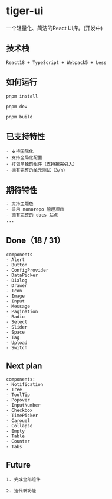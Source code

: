 # tiger-ui
一个轻量化、简洁的React UI库。(开发中)

## 技术栈
```text
React18 + TypeScript + Webpack5 + Less
```

## 如何运行
``` shell
pnpm install

pnpm dev

pnpm build
```

## 已支持特性
```text
- 支持国际化
- 支持全局化配置
- 打包单独的组件（支持按需引入）
- 拥有完整的单元测试（3/n）
```

## 期待特性
```txt
- 支持主题色
- 采用 monorepo 管理项目
- 拥有完整的 docs 站点
...
```
## Done（18 / 31）
```text
components
- Alert
- Button
- ConfigProvider
- DataPicker
- Dialog
- Drawer
- Icon
- Image
- Input
- Message
- Pagination
- Radio
- Select
- Slider
- Space
- Tag
- Upload
- Switch
```

## Next plan
```text
components:
- Notification
- Tree
- ToolTip
- Popover
- InputNumber
- Checkbox
- TimePicker
- Carouel
- Collapse
- Empty
- Table
- Counter
- Tabs
```

## Future
```text
1. 完成全部组件

2. 迭代新功能
```
